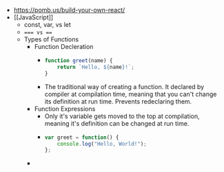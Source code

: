 - https://pomb.us/build-your-own-react/
- [[JavaScript]]
	- const, var, vs let
	- `=== vs ==`
	- Types of Functions
		- Function Decleration
			- ```js
			  function greet(name) {
			      return `Hello, ${name}!`;
			  }
			  ```
			- The traditional way of creating a function. It declared by compiler at compilation time, meaning that you can't change its definition at run time. Prevents redeclaring them.
		- Function Expressions
			- Only it's variable gets moved to the top at compilation, meaning it's definition can be changed at run time.
			- ```js
			  var greet = function() {
			      console.log("Hello, World!");
			  };
			  ```
		-